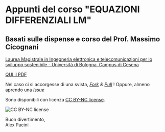 # Appunti del corso "EQUAZIONI DIFFERENZIALI LM"
## Basati sulle dispense e corso del Prof. Massimo Cicognani

[Laurea Magistrale in Ingegneria elettronica e telecomunicazioni per lo sviluppo sostenibile - Università di Bologna, Campus di Cesena](http://goo.gl/WwgFO1)

[QUI il PDF](http://alexpacini.github.io/EqDiff_LM/Eq_diff_LS.pdf)

Nel caso ci si accorgesse di una svista, [_Fork_](https://help.github.com/articles/fork-a-repo) _&_ [_Pull_](https://help.github.com/articles/using-pull-requests) !
Oppure, almeno aprendo una [_Issue_](https://github.com/alexpacini/EqDiff_LM/issues)

Sono disponibili con licenza [CC BY-NC license](https://creativecommons.org/licenses/by-nc/3.0/).

![CC BY-NC license](http://i.creativecommons.org/l/by-nc/3.0/88x31.png)

Buon divertimento,  
Alex Pacini